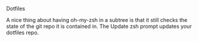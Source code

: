 Dotfiles

A nice thing about having oh-my-zsh in a subtree is that it still checks the state of the
git repo it is contained in. The Update zsh prompt updates your dotfiles repo.
